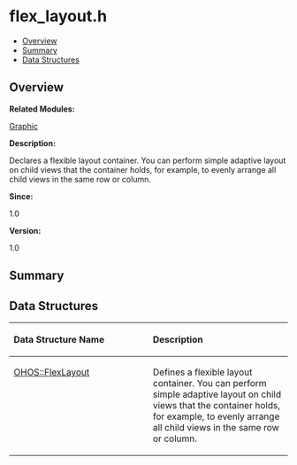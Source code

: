 # flex\_layout.h<a name="ZH-CN_TOPIC_0000001055678060"></a>

-   [Overview](#section767168153165627)
-   [Summary](#section1418105108165627)
-   [Data Structures](#nested-classes)

## **Overview**<a name="section767168153165627"></a>

**Related Modules:**

[Graphic](Graphic.md)

**Description:**

Declares a flexible layout container. You can perform simple adaptive layout on child views that the container holds, for example, to evenly arrange all child views in the same row or column. 

**Since:**

1.0

**Version:**

1.0

## **Summary**<a name="section1418105108165627"></a>

## Data Structures<a name="nested-classes"></a>

<a name="table2079819143165627"></a>
<table><thead align="left"><tr id="row1394966234165627"><th class="cellrowborder" valign="top" width="50%" id="mcps1.1.3.1.1"><p id="p1530000620165627"><a name="p1530000620165627"></a><a name="p1530000620165627"></a>Data Structure Name</p>
</th>
<th class="cellrowborder" valign="top" width="50%" id="mcps1.1.3.1.2"><p id="p351525369165627"><a name="p351525369165627"></a><a name="p351525369165627"></a>Description</p>
</th>
</tr>
</thead>
<tbody><tr id="row1676271269165627"><td class="cellrowborder" valign="top" width="50%" headers="mcps1.1.3.1.1 "><p id="p661142053165627"><a name="p661142053165627"></a><a name="p661142053165627"></a><a href="OHOS-FlexLayout.md">OHOS::FlexLayout</a></p>
</td>
<td class="cellrowborder" valign="top" width="50%" headers="mcps1.1.3.1.2 "><p id="p717821230165627"><a name="p717821230165627"></a><a name="p717821230165627"></a>Defines a flexible layout container. You can perform simple adaptive layout on child views that the container holds, for example, to evenly arrange all child views in the same row or column. </p>
</td>
</tr>
</tbody>
</table>

